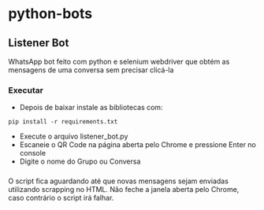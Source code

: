 # python-bots
## Listener Bot
 WhatsApp bot feito com python e selenium webdriver que obtém as mensagens de uma conversa sem precisar clicá-la
### Executar
- Depois de baixar instale as bibliotecas com:
```
pip install -r requirements.txt
```
- Execute o arquivo listener_bot.py
- Escaneie o QR Code na página aberta pelo Chrome e pressione Enter no console
- Digite o nome do Grupo ou Conversa
###
O script fica aguardando até que novas mensagens sejam enviadas utilizando scrapping no HTML. Não feche a janela aberta pelo Chrome, caso contrário o script irá falhar.
